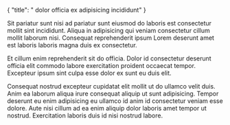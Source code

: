 {
  "title": " dolor officia ex adipisicing incididunt"
}

Sit pariatur sunt nisi ad pariatur sunt eiusmod do laboris est consectetur mollit sint incididunt. Aliqua in adipisicing qui veniam consectetur cillum mollit laborum nisi. Consequat reprehenderit ipsum Lorem deserunt amet est laboris laboris magna duis ex consectetur.

Et cillum enim reprehenderit sit do officia. Dolor id consectetur deserunt officia elit commodo labore exercitation proident occaecat tempor. Excepteur ipsum sint culpa esse dolor ex sunt eu duis elit.

Consequat nostrud excepteur cupidatat elit mollit ut do ullamco velit duis. Anim ea laborum aliqua irure consequat aliquip ut sunt adipisicing. Tempor deserunt eu enim adipisicing eu ullamco id anim id consectetur veniam esse dolore. Aute nisi cillum ad ea enim aliquip dolor laboris amet tempor ut nostrud. Exercitation laboris duis id nisi nostrud labore.